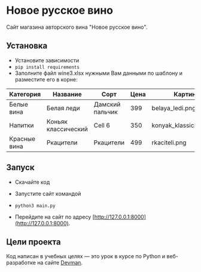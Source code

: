 # Новое русское вино

Сайт магазина авторского вина "Новое русское вино".

## Установка
- Установите зависимости 
- ```pip install requirements```
- Заполните файл wine3.xlsx нужными Вам данными по шаблону и разместите его в корне:

| Категория     | Название            | Сорт            | Цена | Картинка                 | Акция                |
|---------------|---------------------|-----------------|------|--------------------------|----------------------|
| Белые вина    | Белая леди          | Дамский пальчик | 399  | belaya_ledi.png          | Выгодное предложение |
| Напитки       | Коньяк классический | Cell 6          | 350  | konyak_klassicheskyi.png |                      |
| Красные вина  | Ркацители           | Ркацители       | 499  | rkaciteli.png            |                      |

## Запуск

- Скачайте код

- Запустите сайт командой 
- ```python3 main.py```
- Перейдите на сайт по адресу [http://127.0.0.1:8000](http://127.0.0.1:8000).

## Цели проекта

Код написан в учебных целях — это урок в курсе по Python и веб-разработке на сайте [Devman](https://dvmn.org).
